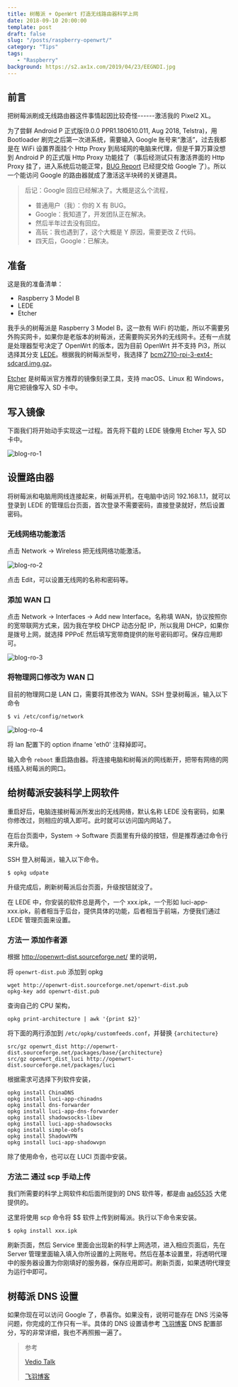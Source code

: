 ```yaml
---
title: 树莓派 + OpenWrt 打造无线路由器科学上网
date: 2018-09-10 20:00:00
template: post
draft: false
slug: "/posts/raspberry-openwrt/"
category: "Tips"
tags:
   - "Raspberry"
background: https://s2.ax1x.com/2019/04/23/EEGNDI.jpg
---
```


## 前言

把树莓派刷成无线路由器这件事情起因比较奇怪------激活我的 Pixel2 XL。

<!--more-->

为了尝鲜 Android P 正式版(9.0.0 PPR1.180610.011, Aug 2018, Telstra)，用 Bootloader 刷完之后第一次进系统，需要输入 Google 账号来“激活”，过去我都是在 WiFi 设置界面挂个 Http Proxy 到局域网的电脑来代理，但是千算万算没想到 Android P 的正式版 Http Proxy 功能挂了（事后经测试只有激活界面的 Http Proxy 挂了，进入系统后功能正常，[BUG Report](https://issuetracker.google.com/issues/113304614) 已经提交给 Google 了）。所以一个能访问 Google 的路由器就成了激活这半块砖的关键道具。

> 后记：Google 回应已经解决了。大概是这么个流程，
> - 普通用户（我）：你的 X 有 BUG。
> - Google：我知道了，开发团队正在解决。
> - 然后半年过去没有回应。
> - 高玩：我也遇到了，这个大概是 Y 原因，需要更改 Z 代码。
> - 四天后，Google：已解决。

## 准备

这是我的准备清单：

- Raspberry 3 Model B
- LEDE
- Etcher

我手头的树莓派是 Raspberry 3 Model B，这一款有 WiFi 的功能，所以不需要另外购买网卡，如果你是老版本的树莓派，还需要购买另外的无线网卡。还有一点就是处理器型号决定了 OpenWrt 的版本，因为目前 OpenWrt 并不支持 Pi3，所以选择其分支 [LEDE](http://downloads.lede-project.org)。根据我的树莓派型号，我选择了 [bcm2710-rpi-3-ext4-sdcard.img.gz](http://downloads.lede-project.org/releases/17.01.4/targets/brcm2708/bcm2710)。

[Etcher](https://etcher.io) 是树莓派官方推荐的镜像刻录工具，支持 macOS、Linux 和 Windows，用它把镜像写入 SD 卡中。

## 写入镜像

下面我们将开始动手实现这一过程。首先将下载的 LEDE 镜像用 Etcher 写入 SD 卡中。

![blog-ro-1](https://s2.ax1x.com/2019/04/23/EAz59J.png)

## 设置路由器

将树莓派和电脑用网线连接起来，树莓派开机，在电脑中访问 192.168.1.1，就可以登录到 LEDE 的管理后台页面，首次登录不需要密码，直接登录就好，然后设置密码。

### 无线网络功能激活

点击 Network -> Wireless 把无线网络功能激活。

![blog-ro-2](https://s2.ax1x.com/2019/04/23/EAzocR.png)

点击 Edit，可以设置无线网的名称和密码等。

### 添加 WAN 口

点击 Network -> Interfaces -> Add new Interface。名称填 WAN，协议按照你的宽带联网方式来，因为我在学校 DHCP 动态分配 IP，所以我用 DHCP，如果你是拨号上网，就选择 PPPoE 然后填写宽带商提供的账号密码即可。保存应用即可。

![blog-ro-3](https://s2.ax1x.com/2019/04/23/EAzTj1.png)

### 将物理网口修改为 WAN 口

目前的物理网口是 LAN 口，需要将其修改为 WAN。SSH 登录树莓派，输入以下命令

```
$ vi /etc/config/network
```

![blog-ro-4](https://s2.ax1x.com/2019/04/23/EAzI39.png)

将 lan 配置下的 option ifname 'eth0' 注释掉即可。

输入命令 `reboot` 重启路由器。将连接电脑和树莓派的网线断开，把带有网络的网线插入树莓派的网口。

## 给树莓派安装科学上网软件

重启好后，电脑连接树莓派所发出的无线网络，默认名称 LEDE 没有密码，如果你修改过，则相应的填入即可。此时就可以访问国内网站了。

在后台页面中，System -> Software 页面里有升级的按钮，但是推荐通过命令行来升级。

SSH 登入树莓派，输入以下命令。

```
$ opkg udpate
```

升级完成后，刷新树莓派后台页面，升级按钮就没了。

在 LEDE 中，你安装的软件总是两个，一个 xxx.ipk，一个形如 luci-app-xxx.ipk，前者相当于后台，提供具体的功能，后者相当于前端，方便我们通过 LEDE 管理页面来设置。

### 方法一 添加作者源

根据 http://openwrt-dist.sourceforge.net/ 里的说明，

将 `openwrt-dist.pub` 添加到 opkg

```
wget http://openwrt-dist.sourceforge.net/openwrt-dist.pub
opkg-key add openwrt-dist.pub
```

查询自己的 CPU 架构，

```
opkg print-architecture | awk '{print $2}'
```

将下面的两行添加到 `/etc/opkg/customfeeds.conf`，并替换 `{architecture}`

```
src/gz openwrt_dist http://openwrt-dist.sourceforge.net/packages/base/{architecture}
src/gz openwrt_dist_luci http://openwrt-dist.sourceforge.net/packages/luci
```

根据需求可选择下列软件安装，

```
opkg install ChinaDNS
opkg install luci-app-chinadns
opkg install dns-forwarder
opkg install luci-app-dns-forwarder
opkg install shadowsocks-libev
opkg install luci-app-shadowsocks
opkg install simple-obfs
opkg install ShadowVPN
opkg install luci-app-shadowvpn
```

除了使用命令，也可以在 LUCI 页面中安装。

### 方法二 通过 scp 手动上传 

我们所需要的科学上网软件和后面所提到的 DNS 软件等，都是由 [aa65535](https://github.com/aa65535) 大佬提供的。

这里将使用 scp 命令将 $$ 软件上传到树莓派。执行以下命令来安装。

```
$ opkg install xxx.ipk
```

刷新页面，然后 Service 里面会出现新的科学上网选项，进入相应页面后，先在 Server 管理里面输入填入你所设置的上网账号。然后在基本设置里，将透明代理中的服务器设置为你刚填好的服务器，保存应用即可。刷新页面，如果透明代理变为运行中即可。

## 树莓派 DNS 设置

如果你现在可以访问 Google 了，恭喜你。如果没有，说明可能存在 DNS 污染等问题，你完成的工作只有一半。具体的 DNS 设置请参考 [飞羽博客](https://cokebar.info/archives/664) DNS 配置部分，写的非常详细，我也不再照搬一遍了。



> 参考
>
> [Vedio Talk](https://www.youtube.com/watch?v=QSuxEax-GAc)
>
> [飞羽博客](https://cokebar.info/archives/664)

